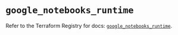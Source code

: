 # `google_notebooks_runtime`

Refer to the Terraform Registry for docs: [`google_notebooks_runtime`](https://registry.terraform.io/providers/hashicorp/google/6.19.0/docs/resources/notebooks_runtime).

